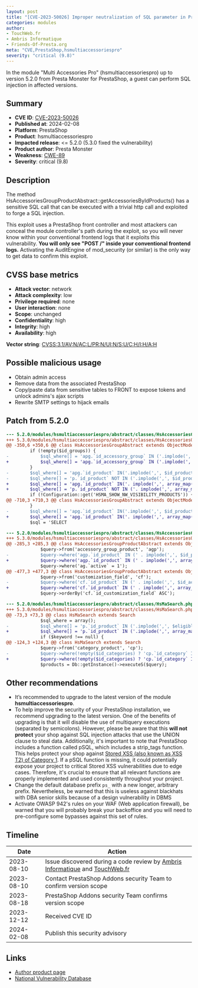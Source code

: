 ```yaml
---
layout: post
title: "[CVE-2023-50026] Improper neutralization of SQL parameter in Presta Monster - Multi Accessories Pro module for PrestaShop"
categories: modules
author:
- TouchWeb.fr
- Ambris Informatique
- Friends-Of-Presta.org
meta: "CVE,PrestaShop,hsmultiaccessoriespro"
severity: "critical (9.8)"
---
```


In the module "Multi Accessories Pro" (hsmultiaccessoriespro) up to version 5.2.0 from Presta Monster for PrestaShop, a guest can perform SQL injection in affected versions.


## Summary

* **CVE ID**: [CVE-2023-50026](https://cve.mitre.org/cgi-bin/cvename.cgi?name=CVE-2023-50026)
* **Published at**: 2024-02-08
* **Platform**: PrestaShop
* **Product**: hsmultiaccessoriespro
* **Impacted release**: <= 5.2.0 (5.3.0 fixed the vulnerability)
* **Product author**: Presta Monster
* **Weakness**: [CWE-89](https://cwe.mitre.org/data/definitions/89.html)
* **Severity**: critical (9.8)

## Description

The method HsAccessoriesGroupProductAbstract::getAccessoriesByIdProducts() has a sensitive SQL call that can be executed with a trivial http call and exploited to forge a SQL injection.

This exploit uses a PrestaShop front controller and most attackers can conceal the module controller's path during the exploit, so you will never know within your conventional frontend logs that it exploits this vulnerability. **You will only see "POST /" inside your conventional frontend logs.** Activating the AuditEngine of mod_security (or similar) is the only way to get data to confirm this exploit.

## CVSS base metrics

* **Attack vector**: network
* **Attack complexity**: low
* **Privilege required**: none
* **User interaction**: none
* **Scope**: unchanged
* **Confidentiality**: high
* **Integrity**: high
* **Availability**: high

**Vector string**: [CVSS:3.1/AV:N/AC:L/PR:N/UI:N/S:U/C:H/I:H/A:H](https://nvd.nist.gov/vuln-metrics/cvss/v3-calculator?vector=AV:N/AC:L/PR:N/UI:N/S:U/C:H/I:H/A:H)

## Possible malicious usage

* Obtain admin access
* Remove data from the associated PrestaShop
* Copy/paste data from sensitive tables to FRONT to expose tokens and unlock admins's ajax scripts
* Rewrite SMTP settings to hijack emails


## Patch from 5.2.0

```diff
--- 5.2.0/modules/hsmultiaccessoriespro/abstract/classes/HsAccessoriesGroupAbstract.php
+++ 5.3.0/modules/hsmultiaccessoriespro/abstract/classes/HsAccessoriesGroupAbstract.php
@@ -350,6 +350,6 @@ class HsAccessoriesGroupAbstract extends ObjectModel
         if (!empty($id_groups)) {
-            $sql_where[] = 'apg.`id_accessory_group` IN ('.implode(',', $id_groups).')';
+            $sql_where[] = 'apg.`id_accessory_group` IN ('.implode(',', array_map('intval', $id_groups)) . ')';
         }
-        $sql_where[] = 'apg.`id_product` IN('.implode(',', $id_products).')';
-        $sql_where[] = 'p.`id_product` NOT IN ('.implode(',', $id_products).')';
+        $sql_where[] = 'apg.`id_product` IN('. implode(',', array_map('intval', $id_products)) . ')';
+        $sql_where[] = 'p.`id_product` NOT IN ('. implode(',', array_map('intval', $id_products)) . ')';
         if (!Configuration::get('HSMA_SHOW_NW_VISIBILITY_PRODUCTS')) {
@@ -710,3 +710,3 @@ class HsAccessoriesGroupAbstract extends ObjectModel
         }
-        $sql_where[] = 'apg.`id_product` IN('.implode(',', $id_products).')';
+        $sql_where[] = 'apg.`id_product` IN('. implode(',', array_map('intval', $id_products)) . ')';
         $sql = 'SELECT
```
```diff
--- 5.2.0/modules/hsmultiaccessoriespro/abstract/classes/HsAccessoriesGroupProductAbstract.php
+++ 5.3.0/modules/hsmultiaccessoriespro/abstract/classes/HsAccessoriesGroupProductAbstract.php
@@ -285,3 +285,3 @@ class HsAccessoriesGroupProductAbstract extends ObjectModel
             $query->from('accessory_group_product', 'agp');
-            $query->where('agp.`id_product` IN (' . implode(',', $id_products) . ')');
+            $query->where('agp.`id_product` IN (' . implode(',', array_map('intval', $id_products)) . ')');
             $query->where('ag.`active` = 1');
@@ -477,3 +477,3 @@ class HsAccessoriesGroupProductAbstract extends ObjectModel
             $query->from('customization_field', 'cf');
-            $query->where('cf.`id_product` IN (' . implode(',', $id_accessories) . ')');
+            $query->where('cf.`id_product` IN (' . implode(',', array_map('intval', $id_accessories)) . ')');
             $query->orderBy('cf.`id_customization_field` ASC');
```
```diff
--- 5.2.0/modules/hsmultiaccessoriespro/abstract/classes/HsMaSearch.php
+++ 5.3.0/modules/hsmultiaccessoriespro/abstract/classes/HsMaSearch.php
@@ -73,3 +73,3 @@ class HsMaSearch extends Search
             $sql_where = array();
-            $sql_where[] = 'p.`id_product` IN ('.implode(',', $eligible_products).')';
+            $sql_where[] = 'p.`id_product` IN ('.implode(',', array_map('intval', $eligible_products)) . ')';
             if ($keyword !== null) {
@@ -124,3 +124,3 @@ class HsMaSearch extends Search
             $query->from('category_product', 'cp');
-            $query->where(!empty($id_categories) ? 'cp.`id_category` IN ('.implode(',', $id_categories).')' : null);
+            $query->where(!empty($id_categories) ? 'cp.`id_category` IN ('. implode(',', array_map('intval', $id_categories)) .')' : null);
             $products = Db::getInstance()->executeS($query);
```

## Other recommendations

* It’s recommended to upgrade to the latest version of the module **hsmultiaccessoriespro**.
* To help improve the security of your PrestaShop installation, we recommend upgrading to the latest version. One of the benefits of upgrading is that it will disable the use of multiquery executions (separated by semicolons). However, please be aware that this **will not protect** your shop against SQL injection attacks that use the UNION clause to steal data. Additionally, it's important to note that PrestaShop includes a function called pSQL, which includes a strip_tags function. This helps protect your shop against [Stored XSS (also known as XSS T2) of Category 1](https://security.friendsofpresta.org/modules/2023/02/07/stored-xss.html). If a pSQL function is missing, it could potentially expose your project to critical Stored XSS vulnerabilities due to edge cases. Therefore, it's crucial to ensure that all relevant functions are properly implemented and used consistently throughout your project.
* Change the default database prefix `ps_` with a new longer, arbitrary prefix. Nevertheless, be warned that this is useless against blackhats with DBA senior skills because of a design vulnerability in DBMS
* Activate OWASP 942's rules on your WAF (Web application firewall), be warned that you will probably break your backoffice and you will need to pre-configure some bypasses against this set of rules.

## Timeline

| Date | Action |
|--|--|
| 2023-08-10 | Issue discovered during a code review by [Ambris Informatique](https://ambris.com/) and [TouchWeb.fr](https://www.touchweb.fr) |
| 2023-08-10 | Contact PrestaShop Addons security Team to confirm version scope |
| 2023-08-18 | PrestaShop Addons security Team confirms version scope |
| 2023-12-12 | Received CVE ID |
| 2024-02-08 | Publish this security advisory |

## Links

* [Author product page](https://addons.prestashop.com/fr/ventes-croisees-packs-produits/23426-multi-accessories-pro.html)
* [National Vulnerability Database](https://nvd.nist.gov/vuln/detail/CVE-2023-50026)
